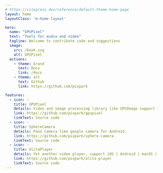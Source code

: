 ```yaml
---
# https://vitepress.dev/reference/default-theme-home-page
layout: home
layoutClass: 'm-home-layout'

hero:
  name: "GPUPixel"
  text: "Tools for audio and video"
  tagline: Welcome to contribute code and suggestions
  image:
    src: /book.svg
    alt: GPUPixel
  actions:
    - theme: brand
      text: Docs
      link: /docs
    - theme: alt
      text: Github
      link: https://github.com/pixpark

features:
  - icon: 💡
    title: GPUPixel
    details: Video and image processing library like GPUImage support iOS | macOS | Android
    link: https://github.com/pixpark/gpupixel
    linkText: Source code
  - icon: 💡
    title: SphereCamera
    details: Pano Camera like google camera for Android.
    link: https://github.com/pixpark/sphere-camera
    linkText: Source code
  - icon: 💡
    title: AlitaPlayer
    details: Yet another video player, support iOS | Android | macOS | Win
    link: https://github.com/pixpark/alita-player
    linkText: Source code
---
```


<style>
.m-home-layout .image-src:hover {
  transform: translate(-50%, -50%) rotate(666turn);
  transition: transform 59s 1s cubic-bezier(0.3, 0, 0.8, 1);
}

.m-home-layout .details small {
  opacity: 0.8;
}

.m-home-layout .item:last-child .details {
  display: flex;
  justify-content: flex-end;
  align-items: end;
}
</style>